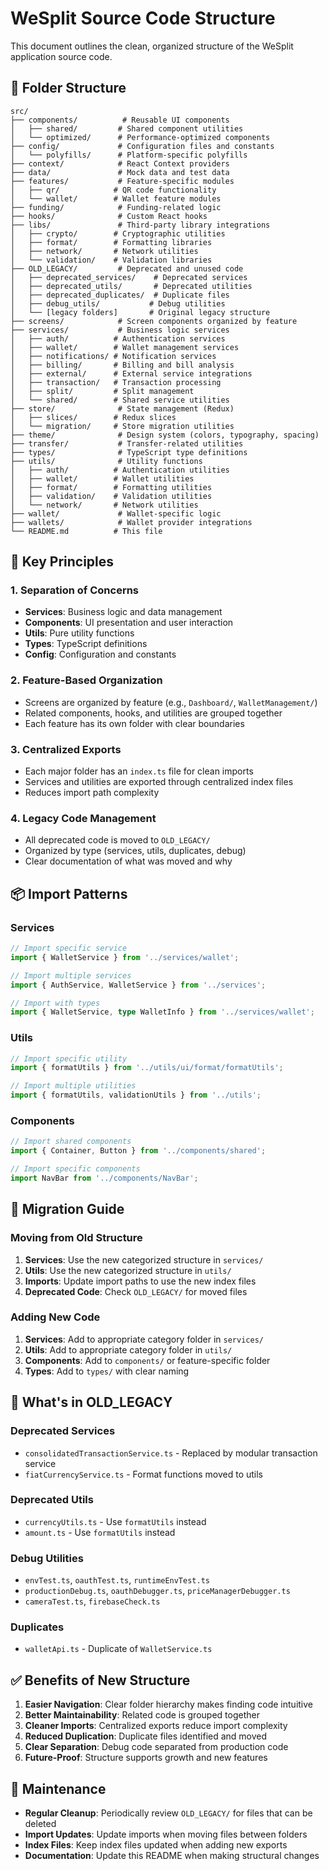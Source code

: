 # WeSplit Source Code Structure

This document outlines the clean, organized structure of the WeSplit application source code.

## 📁 Folder Structure

```
src/
├── components/          # Reusable UI components
│   ├── shared/         # Shared component utilities
│   └── optimized/      # Performance-optimized components
├── config/             # Configuration files and constants
│   └── polyfills/      # Platform-specific polyfills
├── context/            # React Context providers
├── data/               # Mock data and test data
├── features/           # Feature-specific modules
│   ├── qr/            # QR code functionality
│   └── wallet/        # Wallet feature modules
├── funding/            # Funding-related logic
├── hooks/              # Custom React hooks
├── libs/               # Third-party library integrations
│   ├── crypto/        # Cryptographic utilities
│   ├── format/        # Formatting libraries
│   ├── network/       # Network utilities
│   └── validation/    # Validation libraries
├── OLD_LEGACY/         # Deprecated and unused code
│   ├── deprecated_services/    # Deprecated services
│   ├── deprecated_utils/       # Deprecated utilities
│   ├── deprecated_duplicates/  # Duplicate files
│   ├── debug_utils/           # Debug utilities
│   └── [legacy folders]       # Original legacy structure
├── screens/            # Screen components organized by feature
├── services/           # Business logic services
│   ├── auth/          # Authentication services
│   ├── wallet/        # Wallet management services
│   ├── notifications/ # Notification services
│   ├── billing/       # Billing and bill analysis
│   ├── external/      # External service integrations
│   ├── transaction/   # Transaction processing
│   ├── split/         # Split management
│   └── shared/        # Shared service utilities
├── store/              # State management (Redux)
│   ├── slices/        # Redux slices
│   └── migration/     # Store migration utilities
├── theme/              # Design system (colors, typography, spacing)
├── transfer/           # Transfer-related utilities
├── types/              # TypeScript type definitions
├── utils/              # Utility functions
│   ├── auth/          # Authentication utilities
│   ├── wallet/        # Wallet utilities
│   ├── format/        # Formatting utilities
│   ├── validation/    # Validation utilities
│   └── network/       # Network utilities
├── wallet/             # Wallet-specific logic
├── wallets/            # Wallet provider integrations
└── README.md          # This file
```

## 🎯 Key Principles

### 1. **Separation of Concerns**
- **Services**: Business logic and data management
- **Components**: UI presentation and user interaction
- **Utils**: Pure utility functions
- **Types**: TypeScript definitions
- **Config**: Configuration and constants

### 2. **Feature-Based Organization**
- Screens are organized by feature (e.g., `Dashboard/`, `WalletManagement/`)
- Related components, hooks, and utilities are grouped together
- Each feature has its own folder with clear boundaries

### 3. **Centralized Exports**
- Each major folder has an `index.ts` file for clean imports
- Services and utilities are exported through centralized index files
- Reduces import path complexity

### 4. **Legacy Code Management**
- All deprecated code is moved to `OLD_LEGACY/`
- Organized by type (services, utils, duplicates, debug)
- Clear documentation of what was moved and why

## 📦 Import Patterns

### Services
```typescript
// Import specific service
import { WalletService } from '../services/wallet';

// Import multiple services
import { AuthService, WalletService } from '../services';

// Import with types
import { WalletService, type WalletInfo } from '../services/wallet';
```

### Utils
```typescript
// Import specific utility
import { formatUtils } from '../utils/ui/format/formatUtils';

// Import multiple utilities
import { formatUtils, validationUtils } from '../utils';
```

### Components
```typescript
// Import shared components
import { Container, Button } from '../components/shared';

// Import specific components
import NavBar from '../components/NavBar';
```

## 🔄 Migration Guide

### Moving from Old Structure
1. **Services**: Use the new categorized structure in `services/`
2. **Utils**: Use the new categorized structure in `utils/`
3. **Imports**: Update import paths to use the new index files
4. **Deprecated Code**: Check `OLD_LEGACY/` for moved files

### Adding New Code
1. **Services**: Add to appropriate category folder in `services/`
2. **Utils**: Add to appropriate category folder in `utils/`
3. **Components**: Add to `components/` or feature-specific folder
4. **Types**: Add to `types/` with clear naming

## 🚫 What's in OLD_LEGACY

### Deprecated Services
- `consolidatedTransactionService.ts` - Replaced by modular transaction service
- `fiatCurrencyService.ts` - Format functions moved to utils

### Deprecated Utils
- `currencyUtils.ts` - Use `formatUtils` instead
- `amount.ts` - Use `formatUtils` instead

### Debug Utilities
- `envTest.ts`, `oauthTest.ts`, `runtimeEnvTest.ts`
- `productionDebug.ts`, `oauthDebugger.ts`, `priceManagerDebugger.ts`
- `cameraTest.ts`, `firebaseCheck.ts`

### Duplicates
- `walletApi.ts` - Duplicate of `WalletService.ts`

## ✅ Benefits of New Structure

1. **Easier Navigation**: Clear folder hierarchy makes finding code intuitive
2. **Better Maintainability**: Related code is grouped together
3. **Cleaner Imports**: Centralized exports reduce import complexity
4. **Reduced Duplication**: Duplicate files identified and moved
5. **Clear Separation**: Debug code separated from production code
6. **Future-Proof**: Structure supports growth and new features

## 🔧 Maintenance

- **Regular Cleanup**: Periodically review `OLD_LEGACY/` for files that can be deleted
- **Import Updates**: Update imports when moving files between folders
- **Index Files**: Keep index files updated when adding new exports
- **Documentation**: Update this README when making structural changes
